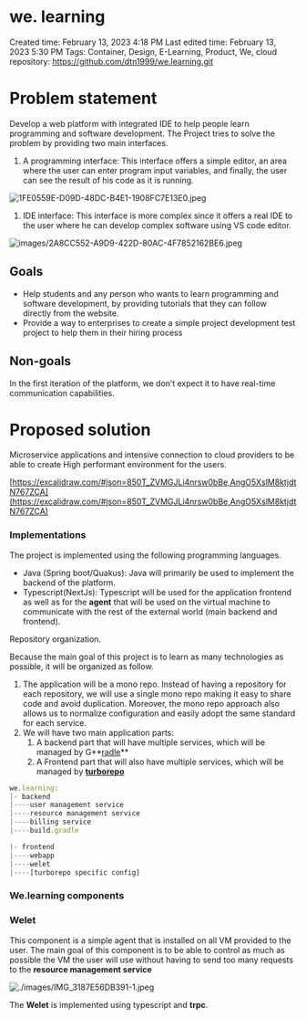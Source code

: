 # we. learning

Created time: February 13, 2023 4:18 PM
Last edited time: February 13, 2023 5:30 PM
Tags: Container, Design, E-Learning, Product, We, cloud
repository: https://github.com/dtn1999/we.learning.git

# Problem statement

Develop a web platform with integrated IDE to help people learn programming and software development. The Project tries to solve the problem by providing two main interfaces. 

1. A programming interface:
This interface offers a simple editor, an area where the user can enter program input variables, and finally, the user can see the result of his code as it is running.

![1FE0559E-D09D-48DC-B4E1-1908FC7E13E0.jpeg](we%20learning%203288d3a6fad74a5f9589099f1ae0e573/1FE0559E-D09D-48DC-B4E1-1908FC7E13E0.jpeg)

1. IDE interface:
This interface is more complex since it offers a real IDE to the user where he can develop complex software using VS code editor.

![images/2A8CC552-A9D9-422D-80AC-4F7852162BE6.jpeg](we%20learning%203288d3a6fad74a5f9589099f1ae0e573/2A8CC552-A9D9-422D-80AC-4F7852162BE6.jpeg)

## Goals

- Help students and any person who wants to learn programming and software development, by providing tutorials that they can follow directly from the website.
- Provide a way to enterprises to create a simple project development test project to help them in their hiring process

## Non-goals

In the first iteration of the platform, we don’t expect it to have real-time communication capabilities.

# Proposed solution

Microservice applications and intensive connection to cloud providers to be able to create High performant environment for the users.

[https://excalidraw.com/#json=850T_ZVMGJLi4nrsw0bBe,AngO5XslM8ktjdtN767ZCA](https://excalidraw.com/#json=850T_ZVMGJLi4nrsw0bBe,AngO5XslM8ktjdtN767ZCA)

### Implementations

The project is implemented using the following programming languages.

- Java (Spring boot/Quakus): Java will primarily be used to implement the backend of the platform.
- Typescript(NextJs): Typescript will be used for the application frontend as well as for the **agent** that will be used on the virtual machine to communicate with the rest of the external world (main backend and frontend).

Repository organization.

Because the main goal of this project is to learn as many technologies as possible, it will be organized as follow.

1. The application will be a mono repo. Instead of having a repository for each repository, we will use a single mono repo making it easy to share code and avoid duplication. Moreover, the mono repo approach also allows us to normalize configuration and easily adopt the same standard for each service. 
2. We will have two main application parts: 
    1. A backend part that will have multiple services,  which will be managed by G**[radle](https://blog.softwaremill.com/monorepo-with-gradle-b000d7b58eef)**
    2. A Frontend part that will also have multiple services, which will be managed by **[turborepo](https://turbo.build/repo/docs)** 

 

```jsx
we.learning:
|- backend
|----user management service
|----resource management service
|----billing service
|----build.gradle

|- frontend
|----webapp
|----welet
|----[turborepo specific config]
```

### We.learning components

### Welet

This component is a simple agent that is installed on all VM provided to the user. The main goal of this component is to be able to control as much as possible the VM the user will use without having to send too many requests to the **resource management service**

![./images/IMG_3187E56DB391-1.jpeg](we%20learning%203288d3a6fad74a5f9589099f1ae0e573/IMG_3187E56DB391-1.jpeg)

The **Welet** is implemented using typescript and **trpc**.